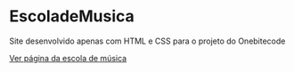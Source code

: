 # EscoladeMusica
 Site desenvolvido apenas com HTML e CSS para o projeto do Onebitecode

<a href="https://claraaps.github.io/EscoladeMusica/" target="_blank">Ver página da escola de música</a>

